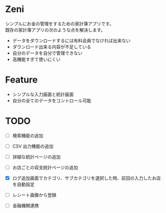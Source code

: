 # Zeni

シンプルにお金の管理をするための家計簿アプリです。  
既存の家計簿アプリの次のような点を解決します。

- データをダウンロードするには有料会員でなければ出来ない
- ダウンロード出来る内容が不足している
- 自分のデータを自分で管理できない
- 高機能すぎて使いにくい

# Feature

- シンプルな入力画面と統計画面
- 自分の全てのデータをコントロール可能

# TODO

- [ ] 検索機能の追加
- [ ] CSV 出力機能の追加
- [ ] 詳細な統計ページの追加
- [ ] お店ごとの収支統計ページの追加
- [x] ログ追加画面でカテゴリ、サブカテゴリを選択した時、前回の入力したお店を自動設定
- [ ] レシート画像から登録
- [ ] 金融機関連携

